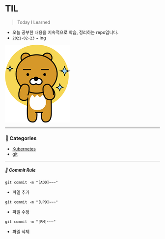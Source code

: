 # TIL

>Today I Learned

* 오늘 공부한 내용을 지속적으로 학습, 정리하는 repo입니다.
* `2021-02-23` ~ ing

![lion](README_img/lion.png)

---

### :panda_face: Categories

* [Kubernetes](https://github.com/youminji/TIL/tree/master/Kubernetes)
* [git](https://github.com/youminji/TIL/tree/master/git)



---
##### :cherries: Commit Rule

```
git commit -m "[ADD]~~~"
```

* 파일 추가

```
git commit -m "[UPD]~~~"
```

* 파일 수정

```
git commit -m "[RM]~~~"
```

* 파일 삭제

